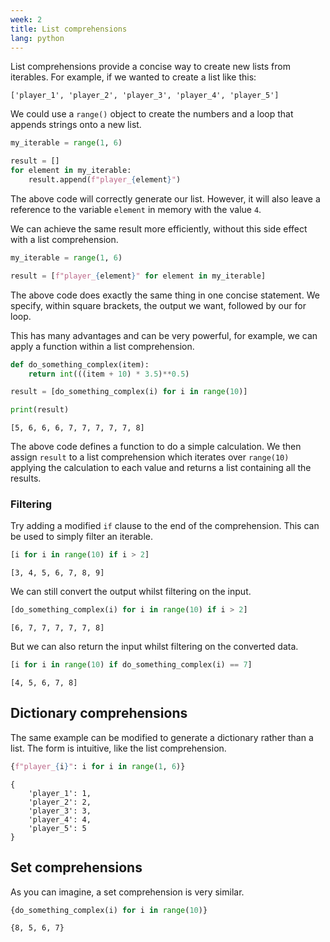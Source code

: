 ```yaml
---
week: 2
title: List comprehensions
lang: python
---
```


List comprehensions provide a concise way to create new lists from iterables.
For example, if we wanted to create a list like this:

```plaintext
['player_1', 'player_2', 'player_3', 'player_4', 'player_5']
```

We could use a `range()` object to create the numbers and a loop that appends strings onto a new list.

```python
my_iterable = range(1, 6)

result = []
for element in my_iterable:
    result.append(f"player_{element}")
```

The above code will correctly generate our list.
However, it will also leave a reference to the variable `element` in memory with the value `4`.

We can achieve the same result more efficiently, without this side effect with a list comprehension.

```python
my_iterable = range(1, 6)

result = [f"player_{element}" for element in my_iterable]
```

The above code does exactly the same thing in one concise statement.
We specify, within square brackets, the output we want, followed by our for loop.

This has many advantages and can be very powerful, for example, we can apply a function within a list comprehension.

```python
def do_something_complex(item):
    return int(((item + 10) * 3.5)**0.5)

result = [do_something_complex(i) for i in range(10)]

print(result)
```

```plaintext
[5, 6, 6, 6, 7, 7, 7, 7, 7, 8]
```

The above code defines a function to do a simple calculation.
We then assign `result` to a list comprehension which iterates over `range(10)` applying the calculation to each value and returns a list containing all the results.

### Filtering

Try adding a modified `if` clause to the end of the comprehension.
This can be used to simply filter an iterable.

```python
[i for i in range(10) if i > 2]
```
```plaintext
[3, 4, 5, 6, 7, 8, 9]
```

We can still convert the output whilst filtering on the input.

```python
[do_something_complex(i) for i in range(10) if i > 2]
```
```plaintext
[6, 7, 7, 7, 7, 7, 8]
```

But we can also return the input whilst filtering on the converted data.

```python
[i for i in range(10) if do_something_complex(i) == 7]
```
```plaintext
[4, 5, 6, 7, 8]
```

## Dictionary comprehensions

The same example can be modified to generate a dictionary rather than a list.
The form is intuitive, like the list comprehension.

```python
{f"player_{i}": i for i in range(1, 6)}
```

```plaintext
{
    'player_1': 1, 
    'player_2': 2, 
    'player_3': 3, 
    'player_4': 4, 
    'player_5': 5
}
```

## Set comprehensions

As you can imagine, a set comprehension is very similar.

```python
{do_something_complex(i) for i in range(10)}
```
```plaintext
{8, 5, 6, 7}
```
